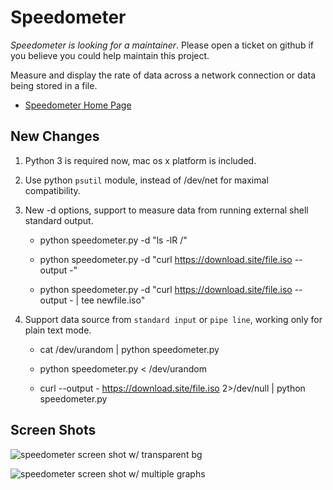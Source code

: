 Speedometer
===========

*Speedometer is looking for a maintainer*. Please open a ticket on github if you believe you could help maintain this project.

Measure and display the rate of data across a network connection or data being stored in a file.

* [Speedometer Home Page](https://excess.org/speedometer/)


New Changes
------------

1. Python 3 is required now, mac os x platform is included.

2. Use python `psutil` module, instead of /dev/net for maximal compatibility.

3. New -d options, support to measure data from running external shell standard output.

   * python speedometer.py -d "ls -lR /"

   * python speedometer.py -d "curl https://download.site/file.iso --output -"

   * python speedometer.py -d "curl https://download.site/file.iso --output - | tee newfile.iso"

4. Support data source from `standard input` or `pipe line`, working only for plain text mode.

   * cat /dev/urandom | python speedometer.py

   * python speedometer.py < /dev/urandom

   * curl --output - https://download.site/file.iso 2>/dev/null | python speedometer.py


Screen Shots
------------

![speedometer screen shot w/ transparent bg](https://excess.org/media/speedometer-transp1.png)
   
![speedometer screen shot w/ multiple graphs](https://excess.org/media/speedometer-light16.png)
